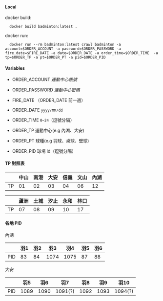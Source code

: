 #### Local

docker build:
```shell
  docker build badminton:latest .
```

docker run:
```shell
  docker run --rm badminton:latest crawl badminton -a account=$ORDER_ACCOUNT -a password=$ORDER_PASSWORD -a fire_date=$FIRE_DATE -a date=$ORDER_DATE -a order_time=$ORDER_TIME  -a tp=$ORDER_TP -a pt=$ORDER_PT -a pid=$ORDER_PID
```

#### Variables

* ORDER_ACCOUNT
  *運動中心帳號*

* ORDER_PASSWORD
  *運動中心密碼*

* FIRE_DATE （ORDER_DATE 前一週）

* ORDER_DATE
  `yyyy/MM/dd`

* ORDER_TIME
  `0~24`（逗號分隔）

* ORDER_TP 運動中心(e.g 內湖、大安)

* ORDER_PT 球種(e.g 羽球、桌球、壁球)

* ORDER_PID 球場 id（逗號分隔）


#### TP 對照表

|    | 中山 | 南港 | 大安 | 信義 | 文山 | 內湖 |
|----|-----|-----|------|------|-----|-----|
| TP | 01  | 02  | 03   |  04  | 06  |  12 |

|    | 蘆洲 | 土城 | 汐止 | 永和 | 林口 |
|----|-----|-----|------|------|-----|
| TP | 07  | 08  | 09   |  10  | 17  |


#### 各地 PID

內湖

|     | 羽1 | 羽2 | 羽3  | 羽4  | 羽5 | 羽6 |
|-----|-----|-----|------|------|-----|-----|
| PID | 83  | 84  | 1074 | 1075 | 87  | 88  |

大安

|     | 羽5 | 羽6 |  羽7 | 羽8  | 羽9 | 羽10 |
|-----|-----|-----|------|------|-----|-----|
| PID | 1089|1090 |1091(?)| 1092| 1093 | 1094(?)  |
